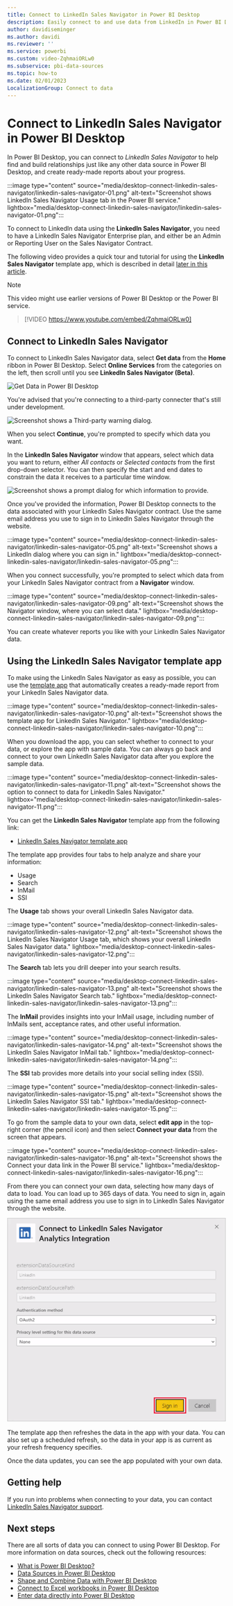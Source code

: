```yaml
---
title: Connect to LinkedIn Sales Navigator in Power BI Desktop
description: Easily connect to and use data from LinkedIn in Power BI Desktop to help find and build relationships. Use ready-made reports about your progress.
author: davidiseminger
ms.author: davidi
ms.reviewer: ''
ms.service: powerbi
ms.custom: video-ZqhmaiORLw0
ms.subservice: pbi-data-sources
ms.topic: how-to
ms.date: 02/01/2023
LocalizationGroup: Connect to data
---
```

# Connect to LinkedIn Sales Navigator in Power BI Desktop

In Power BI Desktop, you can connect to *LinkedIn Sales Navigator* to help find and build relationships just like any other data source in Power BI Desktop, and create ready-made reports about your progress.

:::image type="content" source="media/desktop-connect-linkedin-sales-navigator/linkedin-sales-navigator-01.png" alt-text="Screenshot shows LinkedIn Sales Navigator Usage tab in the Power BI service." lightbox="media/desktop-connect-linkedin-sales-navigator/linkedin-sales-navigator-01.png":::

To connect to LinkedIn data using the **LinkedIn Sales Navigator**, you need to have a LinkedIn Sales Navigator Enterprise plan, and either be an Admin or Reporting User on the Sales Navigator Contract.

The following video provides a quick tour and tutorial for using the **LinkedIn Sales Navigator** template app, which is described in detail [later in this article](#using-the-linkedin-sales-navigator-template-app).

> [!NOTE]  
> This video might use earlier versions of Power BI Desktop or the Power BI service.

> [!VIDEO https://www.youtube.com/embed/ZqhmaiORLw0]

## Connect to LinkedIn Sales Navigator

To connect to LinkedIn Sales Navigator data, select **Get data** from the **Home** ribbon in Power BI Desktop. Select **Online Services** from the categories on the left, then scroll until you see **LinkedIn Sales Navigator (Beta)**.

![Get Data in Power BI Desktop](media/desktop-connect-linkedin-sales-navigator/linkedin-sales-navigator-02.png)

You're advised that you're connecting to a third-party connecter that's still under development.

![Screenshot shows a Third-party warning dialog.](media/desktop-connect-linkedin-sales-navigator/linkedin-sales-navigator-03.png)

When you select **Continue**, you're prompted to specify which data you want.

In the **LinkedIn Sales Navigator** window that appears, select which data you want to return, either *All contacts* or *Selected contacts* from the first drop-down selector. You can then specify the start and end dates to constrain the data it receives to a particular time window.

![Screenshot shows a prompt dialog for which information to provide.](media/desktop-connect-linkedin-sales-navigator/linkedin-sales-navigator-04.png)

Once you've provided the information, Power BI Desktop connects to the data associated with your LinkedIn Sales Navigator contract. Use the same email address you use to sign in to LinkedIn Sales Navigator through the website.

:::image type="content" source="media/desktop-connect-linkedin-sales-navigator/linkedin-sales-navigator-05.png" alt-text="Screenshot shows a LinkedIn dialog where you can sign in." lightbox="media/desktop-connect-linkedin-sales-navigator/linkedin-sales-navigator-05.png":::

When you connect successfully, you're prompted to select which data from your LinkedIn Sales Navigator contract from a **Navigator** window.

:::image type="content" source="media/desktop-connect-linkedin-sales-navigator/linkedin-sales-navigator-09.png" alt-text="Screenshot shows the Navigator window, where you can select data." lightbox="media/desktop-connect-linkedin-sales-navigator/linkedin-sales-navigator-09.png":::

You can create whatever reports you like with your LinkedIn Sales Navigator data.

## Using the LinkedIn Sales Navigator template app

To make using the LinkedIn Sales Navigator as easy as possible, you can use the [template app](service-template-apps-overview.md) that automatically creates a ready-made report from your LinkedIn Sales Navigator data.

:::image type="content" source="media/desktop-connect-linkedin-sales-navigator/linkedin-sales-navigator-10.png" alt-text="Screenshot shows the template app for LinkedIn Sales Navigator." lightbox="media/desktop-connect-linkedin-sales-navigator/linkedin-sales-navigator-10.png":::

When you download the app, you can select whether to connect to your data, or explore the app with sample data. You can always go back and connect to your own LinkedIn Sales Navigator data after you explore the sample data.

:::image type="content" source="media/desktop-connect-linkedin-sales-navigator/linkedin-sales-navigator-11.png" alt-text="Screenshot shows the option to connect to data for LinkedIn Sales Navigator." lightbox="media/desktop-connect-linkedin-sales-navigator/linkedin-sales-navigator-11.png":::

You can get the **LinkedIn Sales Navigator** template app from the following link:

* [LinkedIn Sales Navigator template app](https://appsource.microsoft.com/en-us/product/power-bi/pbi-contentpacks.linkedin_navigator)

The template app provides four tabs to help analyze and share your information:

* Usage
* Search
* InMail
* SSI

The **Usage** tab shows your overall LinkedIn Sales Navigator data.

:::image type="content" source="media/desktop-connect-linkedin-sales-navigator/linkedin-sales-navigator-12.png" alt-text="Screenshot shows the LinkedIn Sales Navigator Usage tab, which shows your overall LinkedIn Sales Navigator data." lightbox="media/desktop-connect-linkedin-sales-navigator/linkedin-sales-navigator-12.png":::

The **Search** tab lets you drill deeper into your search results.

:::image type="content" source="media/desktop-connect-linkedin-sales-navigator/linkedin-sales-navigator-13.png" alt-text="Screenshot shows the LinkedIn Sales Navigator Search tab." lightbox="media/desktop-connect-linkedin-sales-navigator/linkedin-sales-navigator-13.png":::

The **InMail** provides insights into your InMail usage, including number of InMails sent, acceptance rates, and other useful information.

:::image type="content" source="media/desktop-connect-linkedin-sales-navigator/linkedin-sales-navigator-14.png" alt-text="Screenshot shows the LinkedIn Sales Navigator InMail tab." lightbox="media/desktop-connect-linkedin-sales-navigator/linkedin-sales-navigator-14.png":::

The **SSI** tab provides more details into your social selling index (SSI).

:::image type="content" source="media/desktop-connect-linkedin-sales-navigator/linkedin-sales-navigator-15.png" alt-text="Screenshot shows the LinkedIn Sales Navigator SSI tab." lightbox="media/desktop-connect-linkedin-sales-navigator/linkedin-sales-navigator-15.png":::

To go from the sample data to your own data, select **edit app** in the top-right corner (the pencil icon) and then select **Connect your data** from the screen that appears.

:::image type="content" source="media/desktop-connect-linkedin-sales-navigator/linkedin-sales-navigator-16.png" alt-text="Screenshot shows the Connect your data link in the Power BI service." lightbox="media/desktop-connect-linkedin-sales-navigator/linkedin-sales-navigator-16.png":::

From there you can connect your own data, selecting how many days of data to load. You can load up to 365 days of data. You need to sign in, again using the same email address you use to sign in to LinkedIn Sales Navigator through the website.

![Screenshot shows a dialog where you can sign in to connect to LinkedIn.](media/desktop-connect-linkedin-sales-navigator/linkedin-sales-navigator-17.png)

The template app then refreshes the data in the app with your data. You can also set up a scheduled refresh, so the data in your app is as current as your refresh frequency specifies.

Once the data updates, you can see the app populated with your own data.

## Getting help

If you run into problems when connecting to your data, you can contact [LinkedIn Sales Navigator support](https://www.linkedin.com/help/sales-navigator).

## Next steps

There are all sorts of data you can connect to using Power BI Desktop. For more information on data sources, check out the following resources:

* [What is Power BI Desktop?](../fundamentals/desktop-what-is-desktop.md)
* [Data Sources in Power BI Desktop](desktop-data-sources.md)
* [Shape and Combine Data with Power BI Desktop](desktop-shape-and-combine-data.md)
* [Connect to Excel workbooks in Power BI Desktop](desktop-connect-excel.md)
* [Enter data directly into Power BI Desktop](desktop-enter-data-directly-into-desktop.md)

